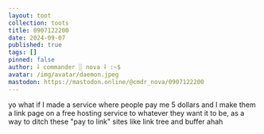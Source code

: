 ```yaml
---
layout: toot
collection: toots
title: 0907122200
date: 2024-09-07
published: true
tags: []
pinned: false
author: ⸸ commander ░ nova ⸸ :~$
avatar: /img/avatar/daemon.jpeg
mastodon: https://mastodon.online/@cmdr_nova/0907122200
---
```


yo what if I made a service where people pay me 5 dollars and I make them a link page on a free hosting service to whatever they want it to be, as a way to ditch these "pay to link" sites like link tree and buffer ahah
